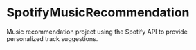 # SpotifyMusicRecommendation
Music recommendation project using the Spotify API to provide personalized track suggestions.
